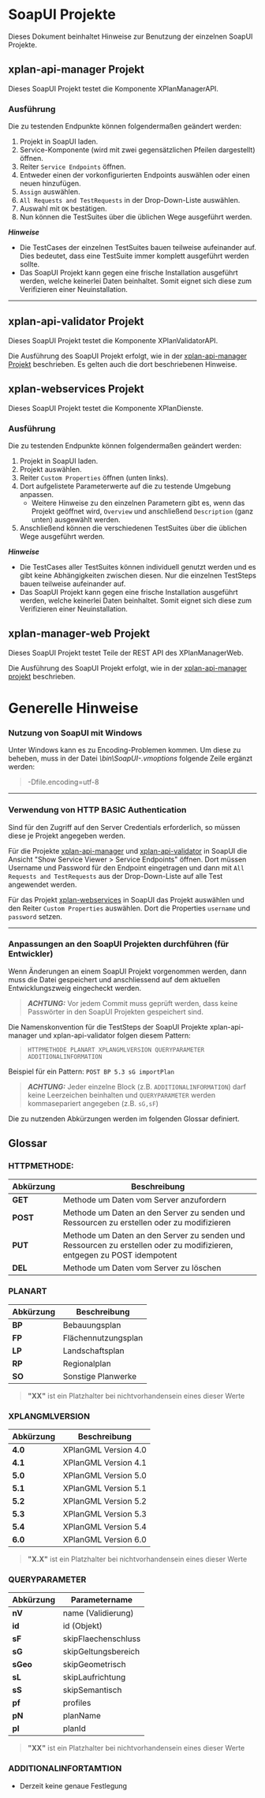 # SoapUI Projekte

Dieses Dokument beinhaltet Hinweise zur Benutzung der einzelnen SoapUI Projekte.

## xplan-api-manager Projekt

Dieses SoapUI Projekt testet die Komponente XPlanManagerAPI.

### Ausführung

Die zu testenden Endpunkte können folgendermaßen geändert werden:

1. Projekt in SoapUI laden.
2. Service-Komponente (wird mit zwei gegensätzlichen Pfeilen dargestellt) öffnen.
3. Reiter `Service Endpoints` öffnen.
4. Entweder einen der vorkonfigurierten Endpoints auswählen oder einen neuen hinzufügen.
5. `Assign` auswählen.
6. `All Requests and TestRequests` in der Drop-Down-Liste auswählen.
7. Auswahl mit `OK` bestätigen.
8. Nun können die TestSuites über die üblichen Wege ausgeführt werden.

***Hinweise***

- Die TestCases der einzelnen TestSuites bauen teilweise aufeinander auf. Dies bedeutet, dass eine TestSuite immer komplett ausgeführt werden sollte.
- Das SoapUI Projekt kann gegen eine frische Installation ausgeführt werden, welche keinerlei Daten beinhaltet. Somit eignet sich diese zum Verifizieren einer Neuinstallation.

---

## xplan-api-validator Projekt

Dieses SoapUI Projekt testet die Komponente XPlanValidatorAPI.

Die Ausführung des SoapUI Projekt erfolgt, wie in der [xplan-api-manager Projekt](#xplan-api-manager-projekt) beschrieben. Es gelten auch die dort beschriebenen Hinweise.

## xplan-webservices Projekt

Dieses SoapUI Projekt testet die Komponente XPlanDienste.

### Ausführung

Die zu testenden Endpunkte können folgendermaßen geändert werden:

1. Projekt in SoapUI laden.
2. Projekt auswählen.
3. Reiter `Custom Properties` öffnen (unten links).
4. Dort aufgelistete Parameterwerte auf die zu testende Umgebung anpassen.
   * Weitere Hinweise zu den einzelnen Parametern gibt es, wenn das Projekt geöffnet wird, `Overview` und anschließend `Description` (ganz unten) ausgewählt werden.
5. Anschließend können die verschiedenen TestSuites über die üblichen Wege ausgeführt werden.

***Hinweise***

- Die TestCases aller TestSuites können individuell genutzt werden und es gibt keine Abhängigkeiten zwischen diesen. Nur die einzelnen TestSteps bauen teilweise aufeinander auf.
- Das SoapUI Projekt kann gegen eine frische Installation ausgeführt werden, welche keinerlei Daten beinhaltet. Somit eignet sich diese zum Verifizieren einer Neuinstallation.

## xplan-manager-web Projekt

Dieses SoapUI Projekt testet Teile der REST API des XPlanManagerWeb.

Die Ausführung des SoapUI Projekt erfolgt, wie in der [xplan-api-manager projekt](#xplan-api-manager-projekt) beschrieben.


# Generelle Hinweise

### Nutzung von SoapUI mit Windows

Unter Windows kann es zu Encoding-Problemen kommen.
Um diese zu beheben, muss in der Datei _<SoapUI>\bin\SoapUI-<Version>.vmoptions_ folgende Zeile ergänzt werden:

> -Dfile.encoding=utf-8

---

### Verwendung von HTTP BASIC Authentication

Sind für den Zugriff auf den Server Credentials erforderlich, so müssen diese je Projekt angegeben werden.

Für die Projekte [xplan-api-manager](#xplan-api-manager-projekt) und [xplan-api-validator](#xplan-api-validator-projekt) in SoapUI die Ansicht "Show Service Viewer > Service Endpoints" öffnen. Dort müssen Username und Password für den Endpoint eingetragen und dann mit `All Requests and TestRequests` aus der Drop-Down-Liste auf alle Test angewendet werden. 

Für das Projekt [xplan-webservices](#xplan-webservices-projekt) in SoapUI das Projekt auswählen und den Reiter `Custom Properties` auswählen. Dort die Properties `username` und `password` setzen.

---

### Anpassungen an den SoapUI Projekten durchführen (für Entwickler)

Wenn Änderungen an einem SoapUI Projekt vorgenommen werden, dann muss die Datei gespeichert und anschliessend auf dem aktuellen Entwicklungszweig eingecheckt werden.

> **_ACHTUNG:_** Vor jedem Commit muss geprüft werden, dass keine Passwörter in den SoapUI Projekten gespeichert sind.

Die Namenskonvention für die TestSteps der SoapUI Projekte xplan-api-manager und xplan-api-validator folgen diesem Pattern:

> `HTTPMETHODE PLANART XPLANGMLVERSION QUERYPARAMETER ADDITIONALINFORMATION`

Beispiel für ein Pattern: `POST BP 5.3 sG importPlan`

> **_ACHTUNG:_** Jeder einzelne Block (z.B. `ADDITIONALINFORMATION`) darf keine Leerzeichen beinhalten und `QUERYPARAMETER` werden kommasepariert angegeben (z.B. `sG,sF`)

Die zu nutzenden Abkürzungen werden im folgenden Glossar definiert.

## Glossar

### HTTPMETHODE:

Abkürzung | Beschreibung 
----------- |------------------
**GET** | Methode um Daten vom Server anzufordern
**POST** | Methode um Daten an den Server zu senden und Ressourcen zu erstellen oder zu modifizieren
**PUT** | Methode um Daten an den Server zu senden und Ressourcen zu erstellen oder zu modifizieren, entgegen zu POST idempotent
**DEL** | Methode um Daten vom Server zu löschen

### PLANART

Abkürzung | Beschreibung 
----------- |------------------
**BP** | Bebauungsplan
**FP** | Flächennutzungsplan
**LP** | Landschaftsplan 
**RP** | Regionalplan
**SO** | Sonstige Planwerke
> **"XX"** ist ein Platzhalter bei nichtvorhandensein eines dieser Werte

### XPLANGMLVERSION

Abkürzung | Beschreibung 
----------- |------------------
**4.0** | XPlanGML Version 4.0
**4.1** | XPlanGML Version 4.1
**5.0** | XPlanGML Version 5.0 
**5.1** | XPlanGML Version 5.1
**5.2** | XPlanGML Version 5.2
**5.3** | XPlanGML Version 5.3
**5.4** | XPlanGML Version 5.4
**6.0** | XPlanGML Version 6.0
> **"X.X"** ist ein Platzhalter bei nichtvorhandensein eines dieser Werte

### QUERYPARAMETER

Abkürzung | Parametername 
----------- |------------------
**nV** | name (Validierung)
**id** | id (Objekt)
**sF** | skipFlaechenschluss
**sG** | skipGeltungsbereich 
**sGeo** | skipGeometrisch
**sL** | skipLaufrichtung 
**sS** | skipSemantisch
**pf** | profiles
**pN** | planName
**pI** | planId
> **"XX"** ist ein Platzhalter bei nichtvorhandensein eines dieser Werte

### ADDITIONALINFORTAMTION

- Derzeit keine genaue Festlegung

